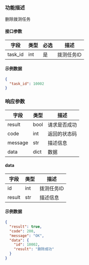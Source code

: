 ### 功能描述

删除拨测任务


#### 接口参数

| 字段      | 类型  | 必选 | 描述     |
|---------|-----|----|--------|
| task_id | int | 是  | 拨测任务ID |

#### 示例数据

```json
{
  "task_id": 10002
}
```

### 响应参数

| 字段      | 类型   | 描述     |
|---------|------|--------|
| result  | bool | 请求是否成功 |
| code    | int  | 返回的状态码 |
| message | str  | 描述信息   |
| data    | dict | 数据     |

#### data

| 字段     | 类型  | 描述     |
|--------|-----|--------|
| id     | int | 拨测任务ID |
| result | str | 描述信息   |

#### 示例数据

```json
{
  "result": true,
  "code": 200,
  "message": "OK",
  "data": {
    "id": 10002,
    "result": "删除成功"
  }
}
```
